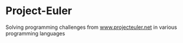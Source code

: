 # Project-Euler

Solving programming challenges from www.projecteuler.net in various programming languages
